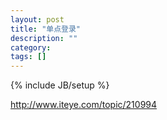 ```yaml
---
layout: post
title: "单点登录"
description: ""
category: 
tags: []
---
```

{% include JB/setup %}

<http://www.iteye.com/topic/210994>
